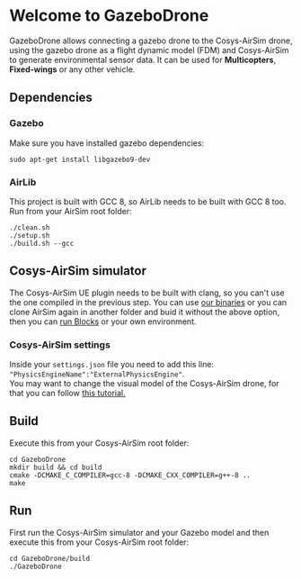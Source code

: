 # Welcome to GazeboDrone

GazeboDrone allows connecting a gazebo drone to the Cosys-AirSim drone, using the gazebo drone as a flight dynamic model (FDM) and Cosys-AirSim to generate environmental sensor data. It can be used for **Multicopters**, **Fixed-wings** or any other vehicle.


## Dependencies

### Gazebo

Make sure you have installed gazebo dependencies:

```
sudo apt-get install libgazebo9-dev
```

### AirLib

This project is built with GCC 8, so AirLib needs to be built with GCC 8 too. 
Run from your AirSim root folder:  
```
./clean.sh
./setup.sh
./build.sh --gcc
```

## Cosys-AirSim simulator

The Cosys-AirSim UE plugin needs to be built with clang, so you can't use the one compiled in the previous step. You can use [our binaries](https://github.com/microsoft/AirSim/releases) or you can clone AirSim again in another folder and buid it without the above option, then you can [run Blocks](install_linux.md#how-to-use-airsim) or your own environment.


### Cosys-AirSim settings

Inside your `settings.json` file you need to add this line:  
`"PhysicsEngineName":"ExternalPhysicsEngine"`.  
You may want to change the visual model of the Cosys-AirSim drone, for that you can follow [this tutorial.](https://youtu.be/Bp86WiLUC80)


## Build 

Execute this from your Cosys-AirSim root folder:  
```
cd GazeboDrone
mkdir build && cd build
cmake -DCMAKE_C_COMPILER=gcc-8 -DCMAKE_CXX_COMPILER=g++-8 ..
make
```

## Run

First run the Cosys-AirSim simulator and your Gazebo model and then execute this from your Cosys-AirSim root folder:

```
cd GazeboDrone/build
./GazeboDrone
```

